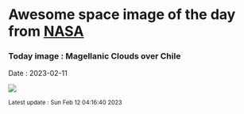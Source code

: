 
# Awesome space image of the day from [NASA](https://api.nasa.gov/)

### Today image : Magellanic Clouds over Chile
Date : 2023-02-11

![](https://apod.nasa.gov/apod/image/2302/magellanic1200.jpg)

<small>Latest update : Sun Feb 12 04:16:40 2023</small>
        
